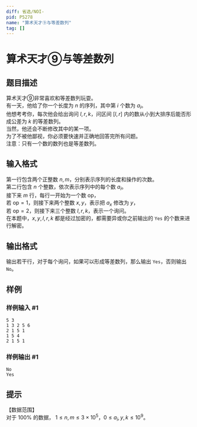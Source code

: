 ```yaml
---
diff: 省选/NOI-
pid: P5278
name: "算术天才⑨与等差数列"
tag: []
---
```

# 算术天才⑨与等差数列
## 题目描述

算术天才⑨非常喜欢和等差数列玩耍。   
有一天，他给了你一个长度为 $n$ 的序列，其中第 $i$ 个数为 $a_i$。  
他想考考你，每次他会给出询问 $l,r,k$，问区间 $[l,r]$ 内的数从小到大排序后能否形成公差为 $k$ 的等差数列。  
当然，他还会不断修改其中的某一项。  
为了不被他鄙视，你必须要快速并正确地回答完所有问题。  
注意：只有一个数的数列也是等差数列。
## 输入格式

第一行包含两个正整数 $n,m$，分别表示序列的长度和操作的次数。   
第二行包含 $n$ 个整数，依次表示序列中的每个数 $a_i$。   
接下来 $m$ 行，每行一开始为一个数 $\text{op}$，   
若 $\text{op}=1$，则接下来两个整数 $x,y$，表示把 $a_x$ 修改为 $y$，  
若 $\text{op}=2$，则接下来三个整数 $l,r,k$，表示一个询问。  
在本题中，$x,y,l,r,k$ 都是经过加密的，都需要异或你之前输出的 `Yes` 的个数来进行解密。  
## 输出格式

输出若干行，对于每个询问，如果可以形成等差数列，那么输出 `Yes`，否则输出 `No`。
## 样例

### 样例输入 #1
```
5 3
1 3 2 5 6
2 1 5 1
1 5 4
2 1 5 1
```
### 样例输出 #1
```
No
Yes
```
## 提示

【数据范围】  
对于 $100\%$ 的数据， $1\le n,m \le 3\times 10^5$，$0\le a_i,y,k \le 10^9$。
